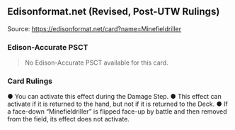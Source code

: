 
## Edisonformat.net (Revised, Post-UTW Rulings)

Source: https://edisonformat.net/card?name=Minefieldriller

### Edison-Accurate PSCT

> No Edison-Accurate PSCT available for this card.

### Card Rulings

● You can activate this effect during the Damage Step.
● This effect can activate if it is returned to the hand, but not if it is returned to the Deck.
● If a face-down “Minefieldriller” is flipped face-up by battle and then removed from the field, its effect does not activate.
            